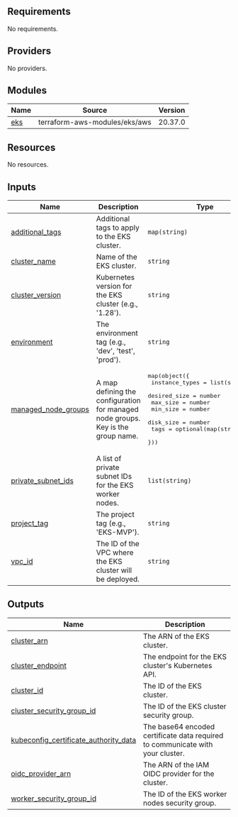 <!-- BEGIN_TF_DOCS -->
## Requirements

No requirements.

## Providers

No providers.

## Modules

| Name | Source | Version |
|------|--------|---------|
| <a name="module_eks"></a> [eks](#module\_eks) | terraform-aws-modules/eks/aws | 20.37.0 |

## Resources

No resources.

## Inputs

| Name | Description | Type | Default | Required |
|------|-------------|------|---------|:--------:|
| <a name="input_additional_tags"></a> [additional\_tags](#input\_additional\_tags) | Additional tags to apply to the EKS cluster. | `map(string)` | `{}` | no |
| <a name="input_cluster_name"></a> [cluster\_name](#input\_cluster\_name) | Name of the EKS cluster. | `string` | n/a | yes |
| <a name="input_cluster_version"></a> [cluster\_version](#input\_cluster\_version) | Kubernetes version for the EKS cluster (e.g., '1.28'). | `string` | n/a | yes |
| <a name="input_environment"></a> [environment](#input\_environment) | The environment tag (e.g., 'dev', 'test', 'prod'). | `string` | n/a | yes |
| <a name="input_managed_node_groups"></a> [managed\_node\_groups](#input\_managed\_node\_groups) | A map defining the configuration for managed node groups. Key is the group name. | <pre>map(object({<br/>    instance_types = list(string)<br/>    desired_size   = number<br/>    max_size       = number<br/>    min_size       = number<br/>    disk_size      = number<br/>    tags           = optional(map(string), {})<br/>  }))</pre> | `{}` | no |
| <a name="input_private_subnet_ids"></a> [private\_subnet\_ids](#input\_private\_subnet\_ids) | A list of private subnet IDs for the EKS worker nodes. | `list(string)` | n/a | yes |
| <a name="input_project_tag"></a> [project\_tag](#input\_project\_tag) | The project tag (e.g., 'EKS-MVP'). | `string` | n/a | yes |
| <a name="input_vpc_id"></a> [vpc\_id](#input\_vpc\_id) | The ID of the VPC where the EKS cluster will be deployed. | `string` | n/a | yes |

## Outputs

| Name | Description |
|------|-------------|
| <a name="output_cluster_arn"></a> [cluster\_arn](#output\_cluster\_arn) | The ARN of the EKS cluster. |
| <a name="output_cluster_endpoint"></a> [cluster\_endpoint](#output\_cluster\_endpoint) | The endpoint for the EKS cluster's Kubernetes API. |
| <a name="output_cluster_id"></a> [cluster\_id](#output\_cluster\_id) | The ID of the EKS cluster. |
| <a name="output_cluster_security_group_id"></a> [cluster\_security\_group\_id](#output\_cluster\_security\_group\_id) | The ID of the EKS cluster security group. |
| <a name="output_kubeconfig_certificate_authority_data"></a> [kubeconfig\_certificate\_authority\_data](#output\_kubeconfig\_certificate\_authority\_data) | The base64 encoded certificate data required to communicate with your cluster. |
| <a name="output_oidc_provider_arn"></a> [oidc\_provider\_arn](#output\_oidc\_provider\_arn) | The ARN of the IAM OIDC provider for the cluster. |
| <a name="output_worker_security_group_id"></a> [worker\_security\_group\_id](#output\_worker\_security\_group\_id) | The ID of the EKS worker nodes security group. |
<!-- END_TF_DOCS -->